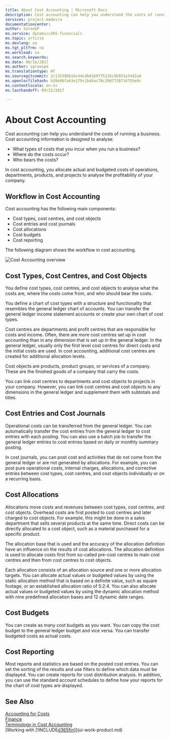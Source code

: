 ```yaml
---
title: About Cost Accounting | Microsoft Docs
description: Cost accounting can help you understand the costs of running a business.
services: project-madeira
documentationcenter: 
author: SorenGP
ms.service: dynamics365-financials
ms.topic: article
ms.devlang: na
ms.tgt_pltfrm: na
ms.workload: na
ms.search.keywords: 
ms.date: 08/16/2017
ms.author: sgroespe
ms.translationtype: HT
ms.sourcegitcommit: 2c13559bb3dc44cdb61697f5135c5b931e34d2a8
ms.openlocfilehash: b38e86fa63e179c1bd4ac78c29d7728716755e0c
ms.contentlocale: en-nz
ms.lasthandoff: 09/22/2017

---
```

# <a name="about-cost-accounting"></a>About Cost Accounting
Cost accounting can help you understand the costs of running a business. Cost accounting information is designed to analyse:  

-   What types of costs that you incur when you run a business?  
-   Where do the costs occur?  
-   Who bears the costs?  

In cost accounting, you allocate actual and budgeted costs of operations, departments, products, and projects to analyse the profitability of your company.  

## <a name="workflow-in-cost-accounting"></a>Workflow in Cost Accounting  
Cost accounting has the following main components:  

-   Cost types, cost centres, and cost objects  
-   Cost entries and cost journals  
-   Cost allocations  
-   Cost budgets
-   Cost reporting  

The following diagram shows the workflow in cost accounting.  

![Cost Accounting overview](media/costaccountingoverview.png "CostAccountingOverview")  

## <a name="cost-types-cost-centers-and-cost-objects"></a>Cost Types, Cost Centres, and Cost Objects  
You define cost types, cost centres, and cost objects to analyse what the costs are, where the costs come from, and who should bear the costs.  

You define a chart of cost types with a structure and functionality that resembles the general ledger chart of accounts. You can transfer the general ledger income statement accounts or create your own chart of cost types.  

Cost centres are departments and profit centres that are responsible for costs and income. Often, there are more cost centres set up in cost accounting than in any dimension that is set up in the general ledger. In the general ledger, usually only the first level cost centres for direct costs and the initial costs are used. In cost accounting, additional cost centres are created for additional allocation levels.  

Cost objects are products, product groups, or services of a company. These are the finished goods of a company that carry the costs.  

You can link cost centres to departments and cost objects to projects in your company. However, you can link cost centres and cost objects to any dimensions in the general ledger and supplement them with subtotals and titles.  

## <a name="cost-entries-and-cost-journals"></a>Cost Entries and Cost Journals  
Operational costs can be transferred from the general ledger. You can automatically transfer the cost entries from the general ledger to cost entries with each posting. You can also use a batch job to transfer the general ledger entries to cost entries based on daily or monthly summary posting.  

In cost journals, you can post cost and activities that do not come from the general ledger or are not generated by allocations. For example, you can post pure operational costs, internal charges, allocations, and corrective entries between cost types, cost centres, and cost objects individually or on a recurring basis.  

## <a name="cost-allocations"></a>Cost Allocations  
Allocations move costs and revenues between cost types, cost centres, and cost objects. Overhead costs are first posted to cost centres and later charged to cost objects. For example, this might be done in a sales department that sells several products at the same time. Direct costs can be directly allocated to a cost object, such as a material purchased for a specific product.  

The allocation base that is used and the accuracy of the allocation definition have an influence on the results of cost allocations. The allocation definition is used to allocate costs first from so-called pre-cost centres to main cost centres and then from cost centres to cost objects.  

Each allocation consists of an allocation source and one or more allocation targets. You can allocate actual values or budgeted values by using the static allocation method that is based on a definite value, such as square footage, or an established allocation ratio of 5:2:4. You can also allocate actual values or budgeted values by using the dynamic allocation method with nine predefined allocation bases and 12 dynamic date ranges.  

## <a name="cost-budgets"></a>Cost Budgets  
You can create as many cost budgets as you want. You can copy the cost budget to the general ledger budget and vice versa. You can transfer budgeted costs as actual costs.  

## <a name="cost-reporting"></a>Cost Reporting  
Most reports and statistics are based on the posted cost entries. You can set the sorting of the results and use filters to define which data must be displayed. You can create reports for cost distribution analysis. In addition, you can use the standard account schedules to define how your reports for the chart of cost types are displayed.  

## <a name="see-also"></a>See Also  
 [Accounting for Costs](finance-manage-cost-accounting.md)  
 [Finance](finance.md)   
 [Terminology in Cost Accounting](finance-terminology-in-cost-accounting.md)  
 [Working with [!INCLUDE[d365fin](includes/d365fin_md.md)]](ui-work-product.md)

